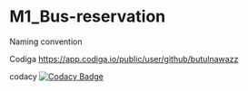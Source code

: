 # M1_Bus-reservation
Naming convention

Codiga
 https://app.codiga.io/public/user/github/butulnawazz
 
codacy
 [![Codacy Badge](https://app.codacy.com/project/badge/Grade/f43168efbef144f699b252d7574ebd5f)](https://www.codacy.com/gh/butulnawazz/M1_Bus-reservation/dashboard?utm_source=github.com&amp;utm_medium=referral&amp;utm_content=butulnawazz/M1_Bus-reservation&amp;utm_campaign=Badge_Grade)
